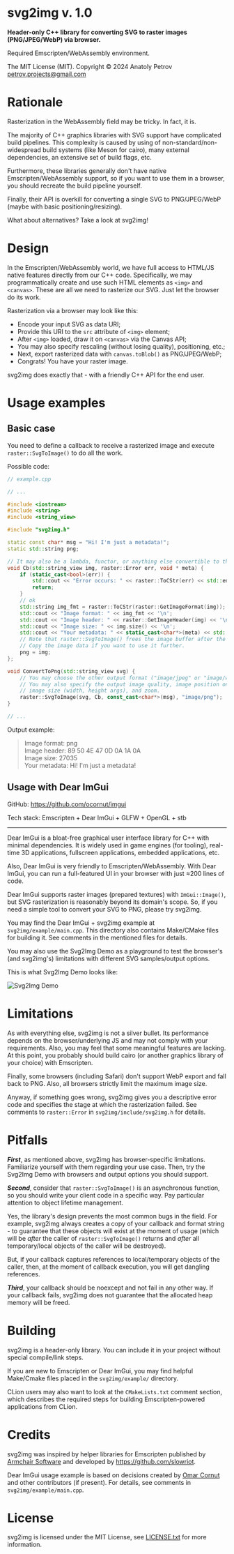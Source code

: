 # svg2img v. 1.0 

**Header-only C++ library for converting SVG to raster images (PNG/JPEG/WebP) via browser.**

Required Emscripten/WebAssembly environment.

The MIT License (MIT). Copyright © 2024 Anatoly Petrov <petrov.projects@gmail.com>

# Rationale

Rasterization in the WebAssembly field may be tricky. In fact, it is.

The majority of C++ graphics libraries with SVG support have complicated
build pipelines. This complexity is caused by using of non-standard/non-widespread 
build systems (like Meson for cairo), many external dependencies, 
an extensive set of build flags, etc.

Furthermore, these libraries generally don't have native Emscripten/WebAssembly support, 
so if you want to use them in a browser, you should recreate the build pipeline yourself.

Finally, their API is overkill for converting a single SVG to PNG/JPEG/WebP 
(maybe with basic positioning/resizing).

What about alternatives? Take a look at svg2img!

# Design

In the Emscripten/WebAssembly world, we have full access to HTML/JS native features directly
from our C++ code. Specifically, we may programmatically create and use such HTML elements 
as `<img>` and `<canvas>`. These are all we need to rasterize our SVG. Just let the browser 
do its work.

Rasterization via a browser may look like this:

- Encode your input SVG as data URI;
- Provide this URI to the `src` attribute of `<img>` element;
- After `<img>` loaded, draw it on `<canvas>` via the Canvas API;
- You may also specify rescaling (without losing quality), positioning, etc.;
- Next, export rasterized data with `canvas.toBlob()` as PNG/JPEG/WebP;
- Congrats! You have your raster image.

svg2img does exactly that - with a friendly C++ API for the end user.

# Usage examples

## Basic case

You need to define a callback to receive a rasterized image and execute `raster::SvgToImage()` 
to do all the work.

Possible code:

```cpp
// example.cpp

// ...

#include <iostream>
#include <string>
#include <string_view>

#include "svg2img.h"

static const char* msg = "Hi! I'm just a metadata!";
static std::string png;

// It may also be a lambda, functor, or anything else convertible to the std::function<>.
void Cb(std::string_view img, raster::Error err, void * meta) {
    if (static_cast<bool>(err)) {
        std::cout << "Error occurs: " << raster::ToCStr(err) << std::endl;
        return;
    }
    // ok
    std::string img_fmt = raster::ToCStr(raster::GetImageFormat(img));
    std::cout << "Image format: " << img_fmt << '\n';
    std::cout << "Image header: " << raster::GetImageHeader(img) << '\n';
    std::cout << "Image size: " << img.size() << '\n';
    std::cout << "Your metadata: " << static_cast<char*>(meta) << std::endl;
    // Note that raster::SvgToImage() frees the image buffer after the callback returns.
    // Copy the image data if you want to use it further.
    png = img;
};

void ConvertToPng(std::string_view svg) {
    // You may choose the other output format ("image/jpeg" or "image/webp").
    // You may also specify the output image quality, image position on the canvas (x, y args),
    // image size (width, height args), and zoom.
    raster::SvgToImage(svg, Cb, const_cast<char*>(msg), "image/png");
}

// ...
```

Output example:

> Image format: png  
Image header: 89 50 4E 47 0D 0A 1A 0A  
Image size: 27035  
Your metadata: Hi! I'm just a metadata!

## Usage with Dear ImGui

GitHub: https://github.com/ocornut/imgui

Tech stack: Emscripten + Dear ImGui + GLFW + OpenGL + stb

--------

Dear ImGui is a bloat-free graphical user interface library for C++ with minimal dependencies.
It is widely used in game engines (for tooling), real-time 3D applications, fullscreen applications, 
embedded applications, etc.

Also, Dear ImGui is very friendly to Emscripten/WebAssembly. With Dear ImGui, you can run 
a full-featured UI in your browser with just ≈200 lines of code.

Dear ImGui supports raster images (prepared textures) with `ImGui::Image()`,
but SVG rasterization is reasonably beyond its domain's scope. 
So, if you need a simple tool to convert your SVG to PNG, please try svg2img.

You may find the Dear ImGui + svg2img example at `svg2img/example/main.cpp`.
This directory also contains Make/CMake files for building it.
See comments in the mentioned files for details.

You may also use the Svg2Img Demo as a playground to test the browser's (and svg2img's) 
limitations with different SVG samples/output options.

This is what Svg2Img Demo looks like:

![Svg2Img Demo](/assets/demo.png)

# Limitations

As with everything else, svg2img is not a silver bullet. Its performance depends on the browser/underlying JS 
and may not comply with your requirements. Also, you may feel that some meaningful features are lacking.
At this point, you probably should build cairo (or another graphics library of your choice) with Emscripten.

Finally, some browsers (including Safari) don't support WebP export and fall back to PNG. 
Also, all browsers strictly limit the maximum image size.

Anyway, if something goes wrong, svg2img gives you a descriptive error code and specifies the stage
at which the rasterization failed. See comments to `raster::Error` in `svg2img/include/svg2img.h` 
for details.

# Pitfalls

***First***, as mentioned above, svg2img has browser-specific limitations.
Familiarize yourself with them regarding your use case. Then, try the Svg2Img Demo 
with browsers and output options you should support.

***Second***, consider that `raster::SvgToImage()` is an asynchronous function, so you should write
your client code in a specific way. Pay particular attention to object lifetime management.

Yes, the library's design prevents the most common bugs in the field. For example, svg2img always 
creates a copy of your callback and format string - to guarantee that these objects 
will exist at the moment of usage (which will be _after_ the caller of `raster::SvgToImage()` returns 
and _after_ all temporary/local objects of the caller will be destroyed).

But, if your callback captures references to local/temporary objects of the caller, 
then, at the moment of callback execution, you will get dangling references.

***Third***, your callback should be noexcept and not fail in any other way. 
If your callback fails, svg2img does not guarantee that the allocated heap memory will be freed.

# Building

svg2img is a header-only library. You can include it in your project without special compile/link steps.

If you are new to Emscripten or Dear ImGui, you may find helpful Make/Cmake files 
placed in the `svg2img/example/` directory.

CLion users may also want to look at the `CMakeLists.txt` comment section, 
which describes the required steps for building Emscripten-powered applications from CLion.

# Credits

svg2img was inspired by helper libraries for Emscripten published by
[Armchair Software](https://github.com/Armchair-Software) and developed by https://github.com/slowriot.

Dear ImGui usage example is based on decisions created by [Omar Cornut](https://github.com/ocornut) 
and other contributors (if present). For details, see comments in `svg2img/example/main.cpp`.

# License

svg2img is licensed under the MIT License, see [LICENSE.txt](LICENSE.txt) for more information.
